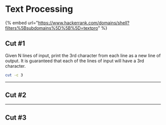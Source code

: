 # Text Processing

{% embed url="https://www.hackerrank.com/domains/shell?filters%5Bsubdomains%5D%5B%5D=textpro" %}

## Cut #1

Given N lines of input, print the 3rd character from each line as a new line of output. It is guaranteed that each of the lines of input will have a 3rd character.

```bash
cut -c 3
```

***

## Cut #2



***

## Cut #3
